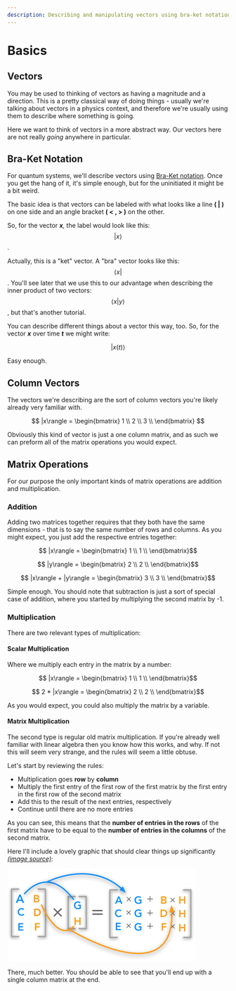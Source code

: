 ```yaml
---
description: Describing and manipulating vectors using bra-ket notation.
---
```


# Basics

## Vectors

You may be used to thinking of vectors as having a magnitude and a direction. This is a pretty classical way of doing things - usually we're talking about vectors in a physics context, and therefore we're usually using them to describe where something is going.

Here we want to think of vectors in a more abstract way. Our vectors here are not really _going_ anywhere in particular. 

## Bra-Ket Notation

For quantum systems, we'll describe vectors using [Bra-Ket notation](https://en.wikipedia.org/wiki/Bra%E2%80%93ket_notation). Once you get the hang of it, it's simple enough, but for the uninitiated it might be a bit weird.

The basic idea is that vectors can be labeled with what looks like a line **\( \| \)** on one side and an angle bracket **\( &lt; , &gt; \)** on the other. 

So, for the vector _**x**,_ the label would look like this: $$ |x \rangle$$. 

Actually, this is a "ket" vector. A "bra" vector looks like this: $$ \langle x| $$. You'll see later that we use this to our advantage when describing the inner product of two vectors: $$ \langle x|y \rangle$$, but that's another tutorial.

You can describe different things about a vector this way, too. So, for the vector _**x**_ over time _**t**_ we might write:

$$
|x (t) \rangle
$$

Easy enough.

## Column Vectors

The vectors we're describing are the sort of column vectors you're likely already very familiar with.

$$
|x\rangle = \begin{bmatrix}
1 \\
2 \\
3 \\
\end{bmatrix}
$$

Obviously this kind of vector is just a one column matrix, and as such we can preform all of the matrix operations you would expect.

## Matrix Operations

For our purpose the only important kinds of matrix operations are addition and multiplication.

### Addition

Adding two matrices together requires that they both have the same dimensions - that is to say the same number of rows and columns. As you might expect, you just add the respective entries together: 

$$ |x\rangle = \begin{bmatrix} 1 \\ 1 \\ \end{bmatrix}$$

$$ |y\rangle = \begin{bmatrix} 2 \\ 2 \\ \end{bmatrix}$$

$$ |x\rangle + |y\rangle = \begin{bmatrix} 3 \\ 3 \\ \end{bmatrix}$$

Simple enough. You should note that subtraction is just a sort of special case of addition, where you started by multiplying the second matrix by -1.

### Multiplication

There are two relevant types of multiplication: 

#### Scalar Multiplication

Where we multiply each entry in the matrix by a number:

$$ |x\rangle = \begin{bmatrix} 1 \\ 1 \\ \end{bmatrix}$$

$$ 2 * |x\rangle = \begin{bmatrix} 2 \\ 2 \\ \end{bmatrix}$$

As you would expect, you could also multiply the matrix by a variable.

#### Matrix Multiplication

The second type is regular old matrix multiplication. If you're already well familiar with linear algebra then you know how this works, and why. If not this will seem very strange, and the rules will seem a little obtuse.

Let's start by reviewing the rules:

* Multiplication goes **row** by **column**
* Multiply the first entry of the first row of the first matrix by the first entry in the first row of the second matrix
* Add this to the result of the next entries, respectively
* Continue until there are no more entries

As you can see, this means that the **number of entries in the rows** of the first matrix have to be equal to the **number of entries in the columns** of the second matrix.

Here I'll include a lovely graphic that should clear things up significantly [_\(image source\)_](https://hadrienj.github.io/posts/Deep-Learning-Book-Series-2.2-Multiplying-Matrices-and-Vectors/):

![Matrix multiplication](../.gitbook/assets/dot-product.png)

There, much better. You should be able to see that you'll end up with a single column matrix at the end.



